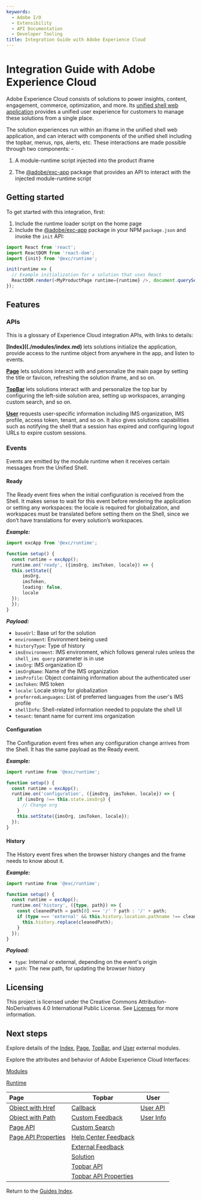 ```yaml
---
keywords:
  - Adobe I/O
  - Extensibility
  - API Documentation
  - Developer Tooling
title: Integration Guide with Adobe Experience Cloud
---
```


# Integration Guide with Adobe Experience Cloud

Adobe Experience Cloud consists of solutions to power insights, content, engagement, commerce, optimization, and more.  Its [unified shell web application](https://experience.adobe.com) provides a unified user experience for customers to manage these solutions from a single place.

The solution experiences run within an iframe in the unified shell web application, and can interact with components of the unified shell including the topbar, menus, nps, alerts, etc. These interactions are made possible through two components: -

1. A module-runtime script injected into the product iframe

2. The [@adobe/exc-app](https://www.npmjs.com/package/@adobe/exc-app) package that provides an API to interact with the injected module-runtime script

## Getting started

To get started with this integration, first:

1. Include the runtime loader script on the home page
2. Include the [@adobe/exc-app](https://www.npmjs.com/package/@adobe/exc-app) package in your NPM `package.json` and invoke the `init` API:

```typescript
import React from 'react';
import ReactDOM from 'react-dom';
import {init} from '@exc/runtime';

init(runtime => {
  // Example initialization for a solution that uses React
  ReactDOM.render(<MyProductPage runtime={runtime} />, document.querySelector('#main'));
});
```

## Features

### APIs

This is a glossary of Experience Cloud integration APIs, with links to details:

**[Index]((./modules/index.md)** lets solutions initialize the application, provide access to the runtime object from anywhere in the app, and listen to events.

**[Page](./modules/page.md)** lets solutions interact with and personalize the main page by setting the title or
favicon, refreshing the solution iframe, and so on.

**[TopBar](./modules/topbar.md)** lets solutions interact with and personalize the top bar by configuring the left-side solution area, setting up workspaces, arranging custom search, and so on.

**[User](./modules/user.md)** requests user-specific information including IMS organization, IMS profile, access token, tenant, and so on. It also gives solutions capabilities such as notifying the shell that a session has expired and configuring logout URLs to expire custom sessions.

### Events

Events are emitted by the module runtime when it receives certain messages from the Unified Shell.

#### Ready

The Ready event fires when the initial configuration is received from the Shell. It makes sense to wait for this event before rendering the application or setting any workspaces: the locale is required for globalization, and workspaces must be translated before setting them on the Shell, since we don’t have translations for every solution’s workspaces.

***Example:***

```typescript
import excApp from '@exc/runtime';

function setup() {
  const runtime = excApp();
  runtime.on('ready', ({imsOrg, imsToken, locale}) => {
  this.setState({
      imsOrg,
      imsToken,
      loading: false,
      locale
  });
  });
}
```

***Payload:***

- `baseUrl`: Base url for the solution
- `environment`: Environment being used
- `historyType`: Type of history
- `imsEnvironment`: IMS environment, which follows general rules unless the  `shell_ims query` parameter is in use
- `imsOrg`: IMS organization ID
- `imsOrgName`: Name of the IMS organization
- `imsProfile`: Object containing information about the authenticated user
- `imsToken`: IMS token
- `locale`: Locale string for globalization
- `preferredLanguages`: List of preferred languages from the user's IMS profile
- `shellInfo`: Shell-related information needed to populate the shell UI
- `tenant`: tenant name for current ims organization

#### Configuration

The Configuration event fires when any configuration change arrives from the Shell. It has the same payload as the Ready event.

***Example:***

```typescript
import runtime from '@exc/runtime';

function setup() {
  const runtime = excApp();
  runtime.on('configuration', ({imsOrg, imsToken, locale}) => {
    if (imsOrg !== this.state.imsOrg) {
      // Change org
    }
    this.setState({imsOrg, imsToken, locale});
  });
}
```

#### History

The History event fires when the browser history changes and the frame needs to know about it.

***Example:***

```typescript
import runtime from '@exc/runtime';

function setup() {
  const runtime = excApp();
  runtime.on('history', ({type, path}) => {
    const cleanedPath = path[0] === '/' ? path : '/' + path;
    if (type === 'external' && this.history.location.pathname !== cleanedPath) {
      this.history.replace(cleanedPath);
    }
  });
}
```

***Payload:***

- `type`: Internal or external, depending on the event's origin
- `path`: The new path, for updating the browser history

## Licensing

This project is licensed under the Creative Commons Attribution-NoDerivatives 4.0 International Public License. See [Licenses](https://creativecommons.org/licenses/by-nd/4.0/) for more information.

## Next steps

Explore details of the [Index](./modules/index.md), [Page](./modules/page.md), [TopBar](./modules/topbar.md), and [User](./modules/user.md) external modules.

Explore the attributes and behavior of Adobe Experience Cloud Interfaces:

[Modules](modules.md)

[Runtime](runtime.md)

| Page                                             | Topbar                                                     | User                          |
|:------------------------------------------------ | ---------------------------------------------------------- | ----------------------------- |
| [Object with Href](page.objectwithhref.md)       | [Callback](topbar.callback)                                | [User API](user.userapi.md)   |
| [Object with Path](pageobjectwithpath.md)        | [Custom Feedback](topbar.customfeedback.md)                | [User Info](user.userinfo.md) |
| [Page API](page.pageapi.md)                      | [Custom Search](topbar.customsearchconfig.md)              |                               |
| [Page API Properties](page.pageapiproperties.md) | [Help Center Feedback](topbar.helpcenterfeedbackconfig.md) |                               |
|                                                  | [External Feedback](topbar.externalfeedbackconfig.md)      |                               |
|                                                  | [Solution](topbar.solution.md)                             |                               |
|                                                  | [Topbar API](topbar.topbarapi.md)                          |                               |
|                                                  | [Topbar API Properties](topbar.topbarapiproperties.md)     |                               |

Return to the [Guides Index](../../guides_index.md).
